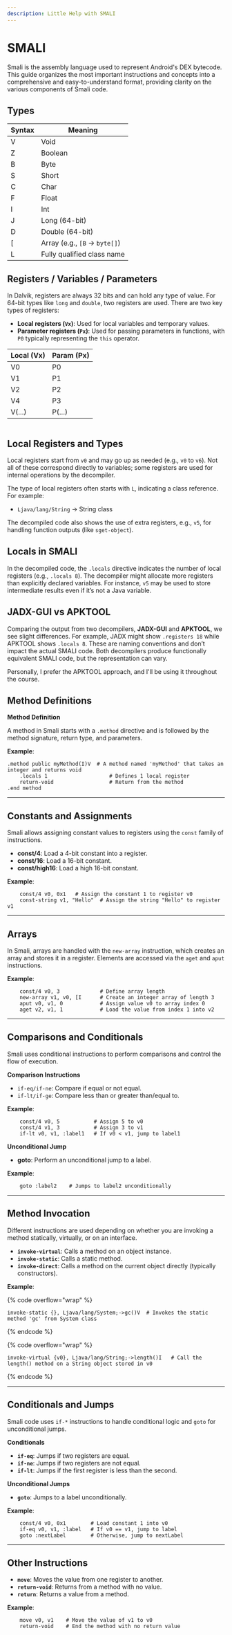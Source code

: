 ```yaml
---
description: Little Help with SMALI
---
```


# SMALI

Smali is the assembly language used to represent Android's DEX bytecode. This guide organizes the most important instructions and concepts into a comprehensive and easy-to-understand format, providing clarity on the various components of Smali code.

## Types

| **Syntax** | **Meaning**                   |
| ---------- | ----------------------------- |
| V          | Void                          |
| Z          | Boolean                       |
| B          | Byte                          |
| S          | Short                         |
| C          | Char                          |
| F          | Float                         |
| I          | Int                           |
| J          | Long (64-bit)                 |
| D          | Double (64-bit)               |
| \[         | Array (e.g., `[B` → `byte[]`) |
| L          | Fully qualified class name    |

## Registers / Variables / Parameters

In Dalvik, registers are always 32 bits and can hold any type of value. For 64-bit types like `long` and `double`, two registers are used. There are two key types of registers:

* **Local registers (`Vx`)**: Used for local variables and temporary values.
* **Parameter registers (`Px`)**: Used for passing parameters in functions, with `P0` typically representing the `this` operator.

| **Local (Vx)** | **Param (Px)** |
| -------------- | -------------- |
| V0             | P0             |
| V1             | P1             |
| V2             | P2             |
| V4             | P3             |
| V(...)         | P(...)         |

<figure><img src="../.gitbook/assets/image.png" alt=""><figcaption></figcaption></figure>

## Local Registers and Types

Local registers start from `v0` and may go up as needed (e.g., `v0` to `v6`). Not all of these correspond directly to variables; some registers are used for internal operations by the decompiler.

The type of local registers often starts with `L`, indicating a class reference. For example:

* `Ljava/lang/String` → String class

The decompiled code also shows the use of extra registers, e.g., `v5`, for handling function outputs (like `sget-object`).

## Locals in SMALI

In the decompiled code, the `.locals` directive indicates the number of local registers (e.g., `.locals 8`). The decompiler might allocate more registers than explicitly declared variables. For instance, `v5` may be used to store intermediate results even if it’s not a Java variable.

## JADX-GUI vs APKTOOL

Comparing the output from two decompilers, **JADX-GUI** and **APKTOOL**, we see slight differences. For example, JADX might show `.registers 18` while APKTOOL shows `.locals 8`. These are naming conventions and don’t impact the actual SMALI code. Both decompilers produce functionally equivalent SMALI code, but the representation can vary.

Personally, I prefer the APKTOOL approach, and I'll be using it throughout the course.

## Method Definitions

**Method Definition**

A method in Smali starts with a `.method` directive and is followed by the method signature, return type, and parameters.

**Example**:

```smali
.method public myMethod(I)V  # A method named 'myMethod' that takes an integer and returns void
    .locals 1                    # Defines 1 local register
    return-void                  # Return from the method
.end method
```

***

## **Constants and Assignments**

Smali allows assigning constant values to registers using the `const` family of instructions.

* **const/4**: Load a 4-bit constant into a register.
* **const/16**: Load a 16-bit constant.
* **const/high16**: Load a high 16-bit constant.

**Example**:

```smali
    const/4 v0, 0x1   # Assign the constant 1 to register v0
    const-string v1, "Hello"  # Assign the string "Hello" to register v1
```

***

## **Arrays**

In Smali, arrays are handled with the `new-array` instruction, which creates an array and stores it in a register. Elements are accessed via the `aget` and `aput` instructions.

**Example**:

```smali
    const/4 v0, 3             # Define array length
    new-array v1, v0, [I      # Create an integer array of length 3
    aput v0, v1, 0            # Assign value v0 to array index 0
    aget v2, v1, 1            # Load the value from index 1 into v2
```

***

## **Comparisons and Conditionals**

Smali uses conditional instructions to perform comparisons and control the flow of execution.

**Comparison Instructions**

* `if-eq/if-ne`: Compare if equal or not equal.
* `if-lt/if-ge`: Compare less than or greater than/equal to.

**Example**:

```smali
    const/4 v0, 5           # Assign 5 to v0
    const/4 v1, 3           # Assign 3 to v1
    if-lt v0, v1, :label1   # If v0 < v1, jump to label1
```

**Unconditional Jump**

* **goto**: Perform an unconditional jump to a label.

**Example**:

```smali
    goto :label2    # Jumps to label2 unconditionally
```

***

## **Method Invocation**&#x20;

Different instructions are used depending on whether you are invoking a method statically, virtually, or on an interface.

* **`invoke-virtual`**: Calls a method on an object instance.
* **`invoke-static`**: Calls a static method.
* **`invoke-direct`**: Calls a method on the current object directly (typically constructors).

**Example**:

{% code overflow="wrap" %}
```smali
invoke-static {}, Ljava/lang/System;->gc()V  # Invokes the static method 'gc' from System class
```
{% endcode %}

{% code overflow="wrap" %}
```smali
invoke-virtual {v0}, Ljava/lang/String;->length()I   # Call the length() method on a String object stored in v0
```
{% endcode %}

***

## **Conditionals and Jumps**

Smali code uses `if-*` instructions to handle conditional logic and `goto` for unconditional jumps.

**Conditionals**

* **`if-eq`**: Jumps if two registers are equal.
* **`if-ne`**: Jumps if two registers are not equal.
* **`if-lt`**: Jumps if the first register is less than the second.

**Unconditional Jumps**

* **`goto`**: Jumps to a label unconditionally.

**Example**:

```smali
    const/4 v0, 0x1        # Load constant 1 into v0
    if-eq v0, v1, :label   # If v0 == v1, jump to label
    goto :nextLabel        # Otherwise, jump to nextLabel
```

***

## **Other Instructions**

* **`move`**: Moves the value from one register to another.
* **`return-void`**: Returns from a method with no value.
* **`return`**: Returns a value from a method.

**Example**:

```smali
    move v0, v1    # Move the value of v1 to v0
    return-void    # End the method with no return value
```
